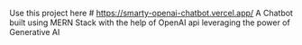Use this project here # https://smarty-openai-chatbot.vercel.app/
A Chatbot built using MERN Stack with the help of OpenAI api leveraging the power of Generative AI
